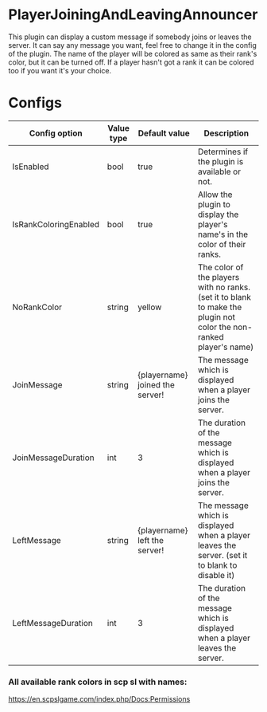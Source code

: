 # PlayerJoiningAndLeavingAnnouncer
This plugin can display a custom message if somebody joins or leaves the server. It can say any message you want, feel free to change it in the config of the plugin. The name of the player will be colored as same as their rank's color, but it can be turned off. If a player hasn't got a rank it can be colored too if you want it's your choice.
# Configs 
| Config option  | Value type | Default value | Description
| ------------- | ------------- | ------------- | ------------- |
| IsEnabled  | bool  | true  | Determines if the plugin is available or not.  |
| IsRankColoringEnabled  | bool  | true  | Allow the plugin to display the player's name's in the color of their ranks. |
| NoRankColor  | string  | yellow | The color of the players with no ranks.  (set it to blank to make the plugin not color the non-ranked player's name) |
| JoinMessage  | string  | {playername} joined the server!  | The message which is displayed when a player joins the server. |
| JoinMessageDuration  | int  | 3  | The duration of the message which is displayed when a player joins the server. |
| LeftMessage  | string  | {playername} left the server!  | The message which is displayed when a player leaves the server. (set it to blank to disable it) |
| LeftMessageDuration  | int  | 3  | The duration of the message which is displayed when a player leaves the server. |
### All available rank colors in scp sl with names:
https://en.scpslgame.com/index.php/Docs:Permissions
